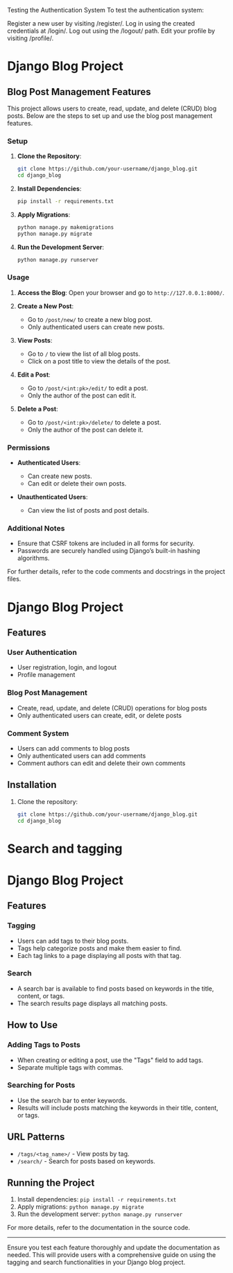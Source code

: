 Testing the Authentication System
To test the authentication system:

Register a new user by visiting /register/.
Log in using the created credentials at /login/.
Log out using the /logout/ path.
Edit your profile by visiting /profile/.

# Django Blog Project

## Blog Post Management Features

This project allows users to create, read, update, and delete (CRUD) blog posts. Below are the steps to set up and use the blog post management features.

### Setup

1. **Clone the Repository**:
    ```bash
    git clone https://github.com/your-username/django_blog.git
    cd django_blog
    ```

2. **Install Dependencies**:
    ```bash
    pip install -r requirements.txt
    ```

3. **Apply Migrations**:
    ```bash
    python manage.py makemigrations
    python manage.py migrate
    ```

4. **Run the Development Server**:
    ```bash
    python manage.py runserver
    ```

### Usage

1. **Access the Blog**:
    Open your browser and go to `http://127.0.0.1:8000/`.

2. **Create a New Post**:
    - Go to `/post/new/` to create a new blog post.
    - Only authenticated users can create new posts.

3. **View Posts**:
    - Go to `/` to view the list of all blog posts.
    - Click on a post title to view the details of the post.

4. **Edit a Post**:
    - Go to `/post/<int:pk>/edit/` to edit a post.
    - Only the author of the post can edit it.

5. **Delete a Post**:
    - Go to `/post/<int:pk>/delete/` to delete a post.
    - Only the author of the post can delete it.

### Permissions

- **Authenticated Users**:
  - Can create new posts.
  - Can edit or delete their own posts.

- **Unauthenticated Users**:
  - Can view the list of posts and post details.

### Additional Notes

- Ensure that CSRF tokens are included in all forms for security.
- Passwords are securely handled using Django’s built-in hashing algorithms.

For further details, refer to the code comments and docstrings in the project files.


# Django Blog Project

## Features

### User Authentication
- User registration, login, and logout
- Profile management

### Blog Post Management
- Create, read, update, and delete (CRUD) operations for blog posts
- Only authenticated users can create, edit, or delete posts

### Comment System
- Users can add comments to blog posts
- Only authenticated users can add comments
- Comment authors can edit and delete their own comments

## Installation

1. Clone the repository:
   ```bash
   git clone https://github.com/your-username/django_blog.git
   cd django_blog


# Search and tagging
# Django Blog Project

## Features

### Tagging
- Users can add tags to their blog posts.
- Tags help categorize posts and make them easier to find.
- Each tag links to a page displaying all posts with that tag.

### Search
- A search bar is available to find posts based on keywords in the title, content, or tags.
- The search results page displays all matching posts.

## How to Use

### Adding Tags to Posts
- When creating or editing a post, use the "Tags" field to add tags.
- Separate multiple tags with commas.

### Searching for Posts
- Use the search bar to enter keywords.
- Results will include posts matching the keywords in their title, content, or tags.

## URL Patterns
- `/tags/<tag_name>/` - View posts by tag.
- `/search/` - Search for posts based on keywords.

## Running the Project
1. Install dependencies: `pip install -r requirements.txt`
2. Apply migrations: `python manage.py migrate`
3. Run the development server: `python manage.py runserver`

For more details, refer to the documentation in the source code.

---

Ensure you test each feature thoroughly and update the documentation as needed. This will provide users with a comprehensive guide on using the tagging and search functionalities in your Django blog project.



